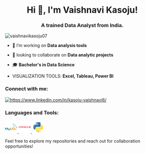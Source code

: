 <h1 align="center">Hi 👋, I'm Vaishnavi Kasoju!</h1>
<h3 align="center">A trained Data Analyst from India.</h3>

<p align="left"> <img src="https://komarev.com/ghpvc/?username=vaishnavikasoju07&label=Profile%20views&color=0e75b6&style=flat" alt="vaishnavikasoju07" /> </p>

- 🔭 I’m working on **Data analysis tools**

- 👯 looking to collaborate on **Data analytic projects**

- 🎓 **Bachelor's in Data Science**

- VISUALIZATION TOOLS: **Excel, Tableau, Power BI**

<h3 align="left">Connect with me:</h3>
<p align="left">
<a href="https://linkedin.com/in/https://www.linkedin.com/in/kasoju-vaishnavi6/" target="blank"><img align="center" src="https://raw.githubusercontent.com/rahuldkjain/github-profile-readme-generator/master/src/images/icons/Social/linked-in-alt.svg" alt="https://www.linkedin.com/in/kasoju-vaishnavi6/" height="30" width="40" /></a>
</p>

<h3 align="left">Languages and Tools:</h3>
<p align="left"> <a href="https://www.mysql.com/" target="_blank" rel="noreferrer"> <img src="https://raw.githubusercontent.com/devicons/devicon/master/icons/mysql/mysql-original-wordmark.svg" alt="mysql" width="40" height="40"/> </a> <a href="https://www.oracle.com/" target="_blank" rel="noreferrer"> <img src="https://raw.githubusercontent.com/devicons/devicon/master/icons/oracle/oracle-original.svg" alt="oracle" width="40" height="40"/> </a> <a href="https://www.python.org" target="_blank" rel="noreferrer"> <img src="https://raw.githubusercontent.com/devicons/devicon/master/icons/python/python-original.svg" alt="python" width="40" height="40"/> </a> </p>

Feel free to explore my repositories and reach out for collaboration opportunities!
